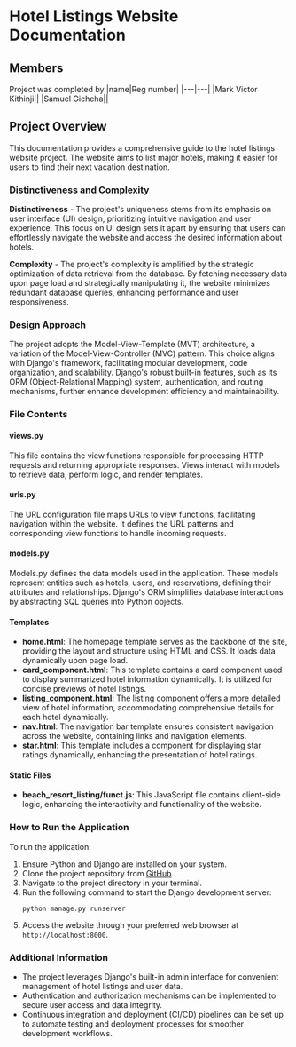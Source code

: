 # Hotel Listings Website Documentation

## Members  
Project was completed by
|name|Reg number|
|---|---|
|Mark Victor Kithinji||
|Samuel Gicheha||

## Project Overview
This documentation provides a comprehensive guide to the hotel listings website project. The website aims to list major hotels, making it easier for users to find their next vacation destination.

### Distinctiveness and Complexity
**Distinctiveness**  - The project's uniqueness stems from its emphasis on user interface (UI) design, prioritizing intuitive navigation and user experience. This focus on UI design sets it apart by ensuring that users can effortlessly navigate the website and access the desired information about hotels.   

**Complexity**   - The project's complexity is amplified by the strategic optimization of data retrieval from the database. By fetching necessary data upon page load and strategically manipulating it, the website minimizes redundant database queries, enhancing performance and user responsiveness. 
### Design Approach
The project adopts the Model-View-Template (MVT) architecture, a variation of the Model-View-Controller (MVC) pattern. This choice aligns with Django's framework, facilitating modular development, code organization, and scalability. Django's robust built-in features, such as its ORM (Object-Relational Mapping) system, authentication, and routing mechanisms, further enhance development efficiency and maintainability.

### File Contents

#### views.py
This file contains the view functions responsible for processing HTTP requests and returning appropriate responses. Views interact with models to retrieve data, perform logic, and render templates.

#### urls.py
The URL configuration file maps URLs to view functions, facilitating navigation within the website. It defines the URL patterns and corresponding view functions to handle incoming requests.

#### models.py
Models.py defines the data models used in the application. These models represent entities such as hotels, users, and reservations, defining their attributes and relationships. Django's ORM simplifies database interactions by abstracting SQL queries into Python objects.

#### Templates
- **home.html**: The homepage template serves as the backbone of the site, providing the layout and structure using HTML and CSS. It loads data dynamically upon page load.
- **card_component.html**: This template contains a card component used to display summarized hotel information dynamically. It is utilized for concise previews of hotel listings.
- **listing_component.html**: The listing component offers a more detailed view of hotel information, accommodating comprehensive details for each hotel dynamically.
- **nav.html**: The navigation bar template ensures consistent navigation across the website, containing links and navigation elements.
- **star.html**: This template includes a component for displaying star ratings dynamically, enhancing the presentation of hotel ratings.

#### Static Files
- **beach_resort_listing/funct.js**: This JavaScript file contains client-side logic, enhancing the interactivity and functionality of the website.

### How to Run the Application
To run the application:
1. Ensure Python and Django are installed on your system.
2. Clone the project repository from [GitHub](https://github.com/example/project).
3. Navigate to the project directory in your terminal.
4. Run the following command to start the Django development server:
   ```
   python manage.py runserver
   ```
5. Access the website through your preferred web browser at `http://localhost:8000`.

### Additional Information
- The project leverages Django's built-in admin interface for convenient management of hotel listings and user data.
- Authentication and authorization mechanisms can be implemented to secure user access and data integrity.
- Continuous integration and deployment (CI/CD) pipelines can be set up to automate testing and deployment processes for smoother development workflows.
